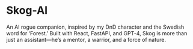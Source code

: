 # Skog-AI
An AI rogue companion, inspired by my DnD character and the Swedish word for ‘Forest.’ Built with React, FastAPI, and GPT-4, Skog is more than just an assistant—he’s a mentor, a warrior, and a force of nature.
